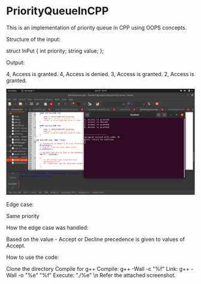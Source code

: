 # PriorityQueueInCPP
This is an implementation of priority queue in CPP using OOPS concepts.

Structure of the input:

struct InPut {
	int priority;
	string value;
};

Output:

4, Access is granted.
4, Access is denied.
3, Access is granted.
2, Access is granted.

![alt text](https://raw.githubusercontent.com/JuggernautPanda/PriorityQueueInCPP/main/Screenshot%20from%202021-06-24%2016-14-24.png)

Edge case:

Same priority 

How the edge case was handled:

Based on the value  - Accept or Decline
precedence is given to values of Accept.

How to use the code:

Clone the directory
Compile for g++ 
Compile: g++ -Wall -c "%f" 
Link: g++ -Wall -o "%e" "%f" 
Execute: "./%e" \n
Refer the attached screenshot. 

